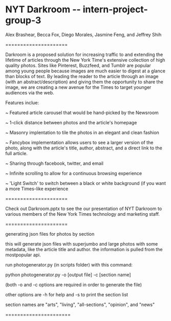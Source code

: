 NYT Darkroom -- intern-project-group-3
======================

Alex Brashear, Becca Fox, Diego Morales, Jasmine Feng, and Jeffrey Shih

=====================

Darkroom is a proposed solution for increasing traffic to and extending the lifetime of articles through the New York Time's extensive collection of high quality photos.  Sites like Pinterest, Buzzfeed, and Tumblr are popular among young people because images are much easier to digest at a glance than blocks of text.  By leading the reader to the article through an image (with an abstract/description) and giving them the opportunity to share the image, we are creating a new avenue for the Times to target younger audiences via the web.

Features inclue:

~ Featured article carousel that would be hand-picked by the Newsroom

~ 1-click distance between photos and the article's homepage

~ Masonry implentation to tile the photos in an elegant and clean fashion

~ Fancybox implementation allows users to see a larger version of the photo, along with the article's title, author, abstract, and a direct link to the full article.

~ Sharing through facebook, twitter, and email

~ Infinite scrolling to allow for a continuous browsing experience

~ 'Light Switch' to switch between a black or white background (if you want a more Times-like experience

=====================

Check out Darkroom.pptx to see the our presentation of NYT Darkroom to various members of the New York Times technology and marketing staff. 

=====================

generating json files for photos by section

this will generate json files with superjumbo and large photos with some metadata, like the article title and author. the information is pulled from the mostpopular api. 

run photogenerator.py (in scripts folder) with this command:

python photogenerator.py -o [output file] -c [section name]

(both -o and -c options are required in order to generate the file)

other options are -h for help and -s to print the section list
  
section names are "arts", "living", "all-sections", "opinion", and "news"

======================
